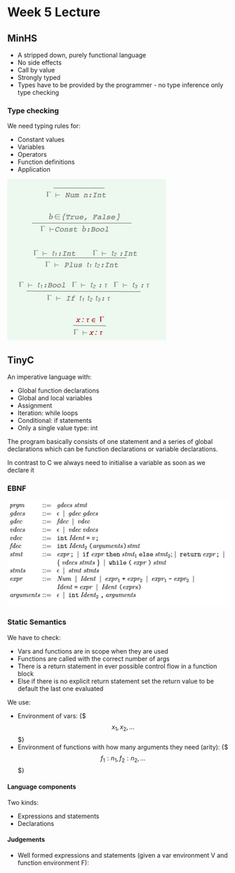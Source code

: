 # Week 5 Lecture

## MinHS

* A stripped down, purely functional language
* No side effects
* Call by value 
* Strongly typed
* Types have to be provided by the programmer - no type inference only type checking

### Type checking

We need typing rules for:

* Constant values
* Variables
* Operators
* Function definitions
* Application

![](minHS-typing-rules.png)


## TinyC

An imperative language with:

* Global function declarations
* Global and local variables
* Assignment
* Iteration: while loops
* Conditional: if statements
* Only a single value type: int

The program basically consists of one statement and a series of global declarations which can be function declarations or variable declarations.

In contrast to C we always need to initialise a variable as soon as we declare it

### EBNF

![](tinyC-EBNF.png)

### Static Semantics

We have to check:

* Vars and functions are in scope when they are used
* Functions are called with the correct number of args
* There is a return statement in ever possible control flow in a function block
* Else if there is no explicit return statement set the return value to be default the last one evaluated 

We use:

* Environment of vars: {$$$x_1, x_2, ...$$$}
* Environment of functions with how many arguments they need (arity): {$$$f_1: n_1, f_2: n_2, ...$$$}

#### Language components

Two kinds:

* Expressions and statements
* Declarations

#### Judgements

* Well formed expressions and statements (given a var environment V and function environment F):
